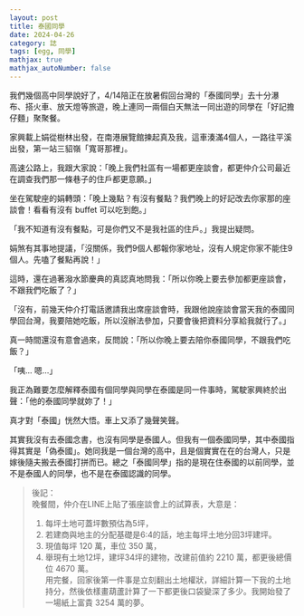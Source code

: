 ```yaml
---
layout: post
title: 泰國同學
date: 2024-04-26
category: 誌
tags: [egg, 同學]
mathjax: true
mathjax_autoNumber: false
---
```


我們幾個高中同學說好了，4/14陪正在放暑假回台灣的「泰國同學」去十分瀑布、搭火車、放天燈等旅遊，晚上連同一兩個白天無法一同出遊的同學在「好記擔仔麵」聚聚餐。

<!--more-->
 
家興載上娟從樹林出發，在南港展覽館揀起真及我，這車湊滿4個人，一路往平溪出發，第一站三貂嶺「寬哥那裡」。

高速公路上，我跟大家說：「晚上我們社區有一場都更座談會，都更仲介公司最近在調查我們那一條巷子的住戶都更意願。」

坐在駕駛座的娟轉頭：「晚上幾點？有沒有餐點？我們晚上的好記改去你家那的座談會！看看有沒有 buffet 可以吃到飽。」

「我不知道有沒有餐點，可是你們又不是我社區的住戶。」我提出疑問。 

娟煞有其事地提議，「沒關係，我們9個人都報你家地址，沒有人規定你家不能住9個人。先嗑了餐點再說！」

這時，還在過著潑水節慶典的真認真地問我：「所以你晚上要去參加都更座談會，不跟我們吃飯了？」 

「沒有，前幾天仲介打電話邀請我出席座談會時，我跟他說座談會當天我的泰國同學回台灣，我要陪她吃飯，所以沒辦法參加，只要會後把資料分享給我就行了。」

真一時間還沒有意會過來，反問說：「所以你晚上要去陪你泰國同學，不跟我們吃飯？」

「咦... 嗯…」

我正為難要怎麼解釋泰國有個同學與同學在泰國是同一件事時，駕駛家興終於出聲：「他的泰國同學就妳了！」

真才對「泰國」恍然大悟。車上又添了幾聲笑聲。

其實我沒有去泰國念書，也沒有同學是泰國人。但我有一個泰國同學，其中泰國指得其實是「偽泰國」。她同我是一個台灣的高中，且是個實實在在的台灣人，只是嫁後隨夫搬去泰國打拼而已。總之「泰國同學」指的是現在住泰國的以前同學，並不是泰國人的同學，也不是在泰國認識的同學。

> 後記：<br>
> 晚餐間，仲介在LINE上貼了張座談會上的試算表，大意是：
> 1. 每坪土地可蓋坪數預估為5坪，
> 2. 若建商與地主的分配基礎是6:4的話，地主每坪土地分回3坪建坪。
> 3. 現值每坪 120 萬，車位 350 萬，
> 4. 舉現有土地12坪，建坪34坪的建物，改建前值約 2210 萬，都更後總價位 4670 萬。<br>
> 用完餐，回家後第一件事是立刻翻出土地權狀，詳細計算一下我的土地持分，然後依樣畫葫蘆計算了一下都更後口袋變深了多少。我開始發了一場紙上富貴 3254 萬的夢。
